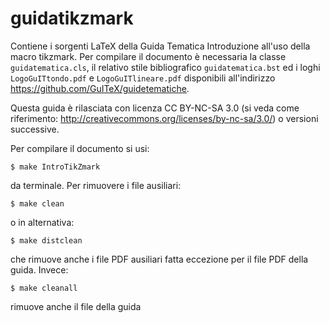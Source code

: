guidatikzmark
=============

Contiene i sorgenti LaTeX della Guida Tematica Introduzione all'uso della macro tikzmark.
Per compilare il documento è necessaria la classe `guidatematica.cls`, il relativo stile
bibliografico `guidatematica.bst` ed i loghi `LogoGuITtondo.pdf` e `LogoGuITlineare.pdf`
disponibili all'indirizzo https://github.com/GuITeX/guidetematiche.

Questa guida è rilasciata con licenza CC BY-NC-SA 3.0 (si veda come
riferimento: http://creativecommons.org/licenses/by-nc-sa/3.0/) o versioni
successive.

Per compilare il documento si usi:
````
$ make IntroTikZmark
````
da terminale. Per rimuovere i file ausiliari:
````
$ make clean
````
o in alternativa:
````
$ make distclean
````
che rimuove anche i file PDF ausiliari fatta eccezione per il file PDF della guida. Invece:
````
$ make cleanall
````
rimuove anche il file della guida